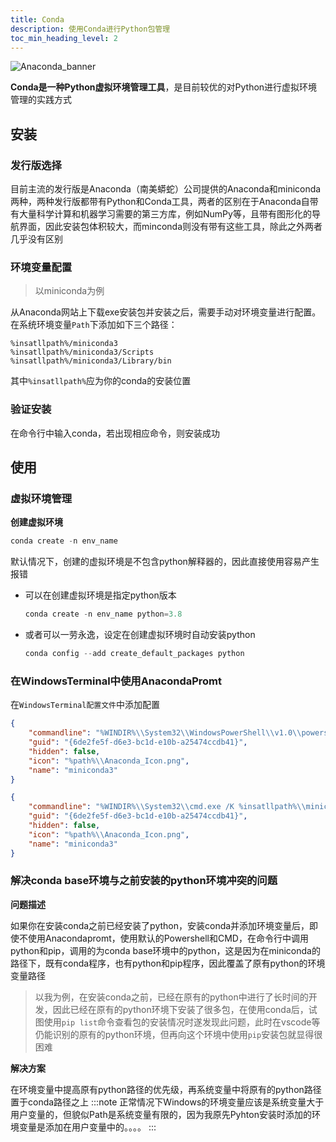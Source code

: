 ```yaml
---
title: Conda
description: 使用Conda进行Python包管理
toc_min_heading_level: 2
---
```

![Anaconda_banner](https://image.nuclearrockstone.xyz/2025/02/Anaconda_banner2.png)

**Conda是一种Python虚拟环境管理工具**，是目前较优的对Python进行虚拟环境管理的实践方式
## 安装

### 发行版选择

目前主流的发行版是Anaconda（南美蟒蛇）公司提供的Anaconda和miniconda两种，两种发行版都带有Python和Conda工具，两者的区别在于Anaconda自带有大量科学计算和机器学习需要的第三方库，例如NumPy等，且带有图形化的导航界面，因此安装包体积较大，而minconda则没有带有这些工具，除此之外两者几乎没有区别

### 环境变量配置
>以miniconda为例

从Anaconda网站上下载exe安装包并安装之后，需要手动对环境变量进行配置。在系统环境变量```Path```下添加如下三个路径：
```
%insatllpath%/miniconda3
%insatllpath%/miniconda3/Scripts
%insatllpath%/miniconda3/Library/bin
```
其中```%insatllpath%```应为你的conda的安装位置
### 验证安装

在命令行中输入conda，若出现相应命令，则安装成功

## 使用

### 虚拟环境管理
**创建虚拟环境**
```powershell
conda create -n env_name
```
默认情况下，创建的虚拟环境是不包含python解释器的，因此直接使用容易产生报错

- 可以在创建虚拟环境是指定python版本

    ```powershell
    conda create -n env_name python=3.8
    ```
- 或者可以一劳永逸，设定在创建虚拟环境时自动安装python

    ```powershell
    conda config --add create_default_packages python
    ```
### 在WindowsTerminal中使用AnacondaPromt

在```WindowsTerminal配置文件```中添加配置
```json title="PowershellPromt"
{
    "commandline": "%WINDIR%\\System32\\WindowsPowerShell\\v1.0\\powershell.exe -ExecutionPolicy ByPass -NoExit -Command \"& '%insatllpath%\\miniconda3\\shell\\condabin\\conda-hook.ps1' ; condaactivate '%insatllpath%\\miniconda3' \"",
    "guid": "{6de2fe5f-d6e3-bc1d-e10b-a25474ccdb41}",
    "hidden": false,
    "icon": "%path%\\Anaconda_Icon.png",
    "name": "miniconda3"
}
```

```json title="cmdPromt"
{
    "commandline": "%WINDIR%\\System32\\cmd.exe /K %insatllpath%\\miniconda3\\Scripts\\activate.bat %insatllpath%\\miniconda3",
    "guid": "{6de2fe5f-d6e3-bc1d-e10b-a25474ccdb41}",
    "hidden": false,
    "icon": "%path%\\Anaconda_Icon.png",
    "name": "miniconda3"
}
```
### 解决conda base环境与之前安装的python环境冲突的问题
**问题描述**

如果你在安装conda之前已经安装了python，安装conda并添加环境变量后，即使不使用Anacondapromt，使用默认的Powershell和CMD，在命令行中调用python和pip，调用的为conda base环境中的python，这是因为在miniconda的路径下，既有conda程序，也有python和pip程序，因此覆盖了原有python的环境变量路径
>以我为例，在安装conda之前，已经在原有的python中进行了长时间的开发，因此已经在原有的python环境下安装了很多包，在使用conda后，试图使用```pip list```命令查看包的安装情况时遂发现此问题，此时在vscode等仍能识别的原有的python环境，但再向这个环境中使用```pip```安装包就显得很困难

**解决方案**

在环境变量中提高原有python路径的优先级，再系统变量中将原有的python路径置于conda路径之上
:::note
正常情况下Windows的环境变量应该是系统变量大于用户变量的，但貌似Path是系统变量有限的，因为我原先Pyhton安装时添加的环境变量是添加在用户变量中的。。。。
:::